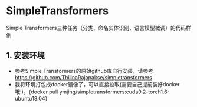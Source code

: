 # SimpleTransformers
Simple Transformers三种任务（分类、命名实体识别、语言模型微调）的代码样例

## 1. 安装环境
* 参考Simple Transformers的原始github库自行安装，请参考<https://github.com/ThilinaRajapakse/simpletransformers>
* 我将环境打包成docker镜像了，可以直接拉取(需要自己提前装好docker哦!)。{docker pull ymjing/simpletransformers:cuda9.2-torch1.6-ubuntu18.04}




